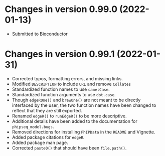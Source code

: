 # Changes in version 0.99.0 (2022-01-13)

* Submitted to Bioconductor

# Changes in version 0.99.1 (2022-01-31)

* Corrected typos, formatting errors, and missing links.
* Modified `DESCRIPTION` to include `URL` and remove `Collates`
* Standardized function names to use `camelCase`.
* Standardized function arguments to use `dot.case`. 
* Though `edgeROne()` and `brewOne()` are not meant to be directly interfaced
by the user, the two function names have been changed to reflect that they are 
still exported. 
* Renamed `edgeR()` to `runEdgeR()` to be more descriptive. 
* Additional details have been added to the documentation for 
`phipseq_model.bugs`. 
* Removed directions for installing `PhIPData` in the `README` and Vignette.
* Added package citations for `edgeR`.
* Added package man page. 
* Corrected `paste0()` that should have been `file.path()`.




